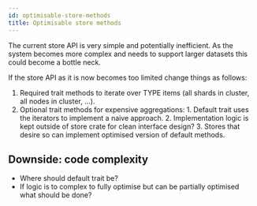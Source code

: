 ```yaml
---
id: optimisable-store-methods
title: Optimisable store methods
---
```


The current store API is very simple and potentially inefficient.
As the system becomes more complex and needs to support larger datasets this could become a bottle neck.

If the store API as it is now becomes too limited change things as follows:

  1. Required trait methods to iterate over TYPE items (all shards in cluster, all nodes in cluster, ...).
  2. Optional trait methods for expensive aggregations:
    1. Default trait uses the iterators to implement a naive approach.
    2. Implementation logic is kept outside of store crate for clean interface design?
    3. Stores that desire so can implement optimised version of default methods.

## Downside: code complexity

  * Where should default trait be?
  * If logic is to complex to fully optimise but can be partially optimised what should be done?
